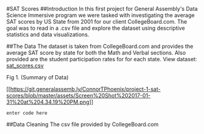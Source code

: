 #SAT Scores
##Introduction
In this first project for General Assembly's Data Science Immersive program we were tasked with investigating the average SAT scores by US State from 2001 for our client CollegeBoard.com. The goal was to read in a .csv file and explore the dataset using descriptive statistics and data visualizations.

##The Data
The dataset is taken from CollegeBoard.com and provides the average SAT score by state for both the Math and Verbal sections. Also provided are the student participation rates for for each state. View dataset: [sat_scores.csv](https://git.generalassemb.ly/ConnorTPhoenix/project-1-sat-scores/blob/master/assets/sat_scores.csv)

Fig 1. (Summary of Data)

[[https://git.generalassemb.ly/ConnorTPhoenix/project-1-sat-scores/blob/master/assets/Screen%20Shot%202017-01-31%20at%204.34.19%20PM.png]]

    enter code here

##Data Cleaning
The csv file provided by CollegeBoard.com
